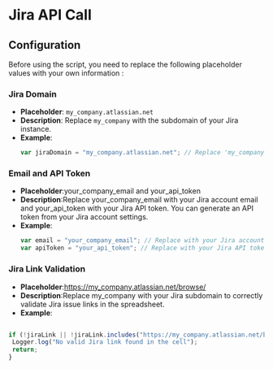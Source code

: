# Jira API Call

## Configuration

Before using the script, you need to replace the following placeholder values with your own information :

### Jira Domain

- **Placeholder**: `my_company.atlassian.net`
- **Description**: Replace `my_company` with the subdomain of your Jira instance.
- **Example**:
  ```javascript
  var jiraDomain = "my_company.atlassian.net"; // Replace 'my_company' with your Jira subdomain

### Email and API Token
- **Placeholder**:your_company_email and your_api_token
- **Description**:Replace your_company_email with your Jira account email and your_api_token with your Jira API token. You can generate an API token from your Jira account settings.
- **Example**:
  ```javascript
  var email = "your_company_email"; // Replace with your Jira account email
  var apiToken = "your_api_token"; // Replace with your Jira API token

### Jira Link Validation
- **Placeholder**:https://my_company.atlassian.net/browse/
- **Description**:Replace my_company with your Jira subdomain to correctly validate Jira issue links in the spreadsheet.
- **Example**:
 ```javascript
 
if (!jiraLink || !jiraLink.includes("https://my_company.atlassian.net/browse/")) { // Replace 'my_company' with your Jira subdomain
  Logger.log("No valid Jira link found in the cell");
  return;
}
